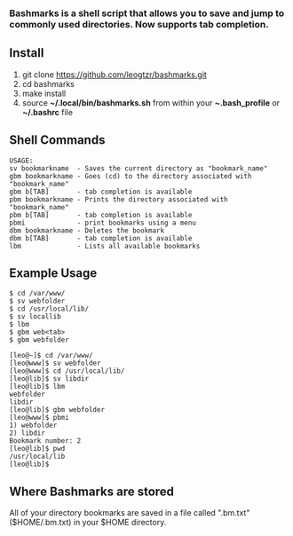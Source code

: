 ### Bashmarks is a shell script that allows you to save and jump to commonly used directories. Now supports tab completion.

## Install

1. git clone https://github.com/leogtzr/bashmarks.git
2. cd bashmarks
3. make install
4. source **~/.local/bin/bashmarks.sh** from within your **~.bash\_profile** or **~/.bashrc** file

## Shell Commands

    USAGE: 
	sv bookmarkname  - Saves the current directory as "bookmark_name"
	gbm bookmarkname - Goes (cd) to the directory associated with "bookmark_name"
	gbm b[TAB] 		 - tab completion is available
	pbm bookmarkname - Prints the directory associated with "bookmark_name"
	pbm b[TAB]       - tab completion is available
	pbmi         	 - print bookmarks using a menu
	dbm bookmarkname - Deletes the bookmark
	dbm b[TAB] 		 - tab completion is available
	lbm 			 - Lists all available bookmarks
    
## Example Usage

	$ cd /var/www/
	$ sv webfolder
	$ cd /usr/local/lib/
	$ sv locallib
	$ lbm
	$ gbm web<tab>
	$ gbm webfolder

	[leo@~]$ cd /var/www/
	[leo@www]$ sv webfolder
	[leo@www]$ cd /usr/local/lib/
	[leo@lib]$ sv libdir
	[leo@lib]$ lbm
	webfolder
	libdir
	[leo@lib]$ gbm webfolder 
	[leo@www]$ pbmi 
	1) webfolder
	2) libdir
	Bookmark number: 2
	[leo@lib]$ pwd
	/usr/local/lib
	[leo@lib]$ 

## Where Bashmarks are stored
    
All of your directory bookmarks are saved in a file called ".bm.txt" ($HOME/.bm.txt) in your $HOME directory.
